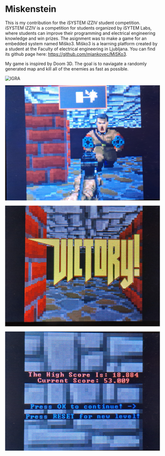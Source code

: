 # Miskenstein

This is my contribution for the iSYSTEM iZZIV student competition. iSYSTEM iZZIV is a competition for students organized by iSYTEM Labs, where students can improve their programming and electrical engineering knowledge and win prizes. The asignment was to make a game for an embedded system named Miško3. Miško3 is a learning platform created by a student at the Faculty of electrical engineering in Ljubljana. You can find its github page here: https://github.com/mjankovec/MiSKo3.

My game is inspired by Doom 3D. The goal is to naviagate a randomly generated map and kill all of the enemies as fast as possible.

![IGRA](https://github.com/filipplays/Miskenstein/blob/main/readme_img/gif_drugi.gif?raw=true "IGRA")

![ENEMY](https://raw.githubusercontent.com/filipplays/Miskenstein/main/readme_img/enemy_small.jpg "ENEMY")

![VICTORY SCREEN](https://raw.githubusercontent.com/filipplays/Miskenstein/main/readme_img/victory_small.jpg "VICTORY SCREEN")

![END GAME SCREEN](https://raw.githubusercontent.com/filipplays/Miskenstein/main/readme_img/end_small.jpg "END GAME SCREEN")
